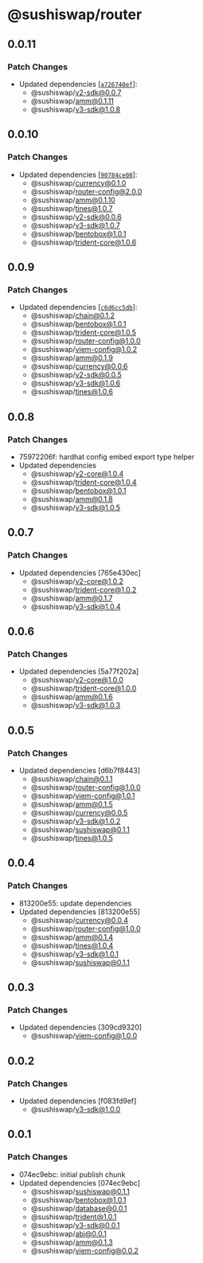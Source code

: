 # @sushiswap/router

## 0.0.11

### Patch Changes

- Updated dependencies [[`a726740ef`](https://github.com/sushiswap/sushiswap/commit/a726740ef94784753fcc431186bcefc2ecb5aec5)]:
  - @sushiswap/v2-sdk@0.0.7
  - @sushiswap/amm@0.1.11
  - @sushiswap/v3-sdk@1.0.8

## 0.0.10

### Patch Changes

- Updated dependencies [[`90784ce08`](https://github.com/sushiswap/sushiswap/commit/90784ce0876741b8f7f41552e181677d0746884b)]:
  - @sushiswap/currency@0.1.0
  - @sushiswap/router-config@2.0.0
  - @sushiswap/amm@0.1.10
  - @sushiswap/tines@1.0.7
  - @sushiswap/v2-sdk@0.0.6
  - @sushiswap/v3-sdk@1.0.7
  - @sushiswap/bentobox@1.0.1
  - @sushiswap/trident-core@1.0.6

## 0.0.9

### Patch Changes

- Updated dependencies [[`c6d6cc5db`](https://github.com/sushiswap/sushiswap/commit/c6d6cc5db4cc614f3931ee3a325547967c86c51a)]:
  - @sushiswap/chain@0.1.2
  - @sushiswap/bentobox@1.0.1
  - @sushiswap/trident-core@1.0.5
  - @sushiswap/router-config@1.0.0
  - @sushiswap/viem-config@1.0.2
  - @sushiswap/amm@0.1.9
  - @sushiswap/currency@0.0.6
  - @sushiswap/v2-sdk@0.0.5
  - @sushiswap/v3-sdk@1.0.6
  - @sushiswap/tines@1.0.6

## 0.0.8

### Patch Changes

- 75972206f: hardhat config embed export type helper
- Updated dependencies
  - @sushiswap/v2-core@1.0.4
  - @sushiswap/trident-core@1.0.4
  - @sushiswap/bentobox@1.0.1
  - @sushiswap/amm@0.1.8
  - @sushiswap/v3-sdk@1.0.5

## 0.0.7

### Patch Changes

- Updated dependencies [765e430ec]
  - @sushiswap/v2-core@1.0.2
  - @sushiswap/trident-core@1.0.2
  - @sushiswap/amm@0.1.7
  - @sushiswap/v3-sdk@1.0.4

## 0.0.6

### Patch Changes

- Updated dependencies [5a77f202a]
  - @sushiswap/v2-core@1.0.0
  - @sushiswap/trident-core@1.0.0
  - @sushiswap/amm@0.1.6
  - @sushiswap/v3-sdk@1.0.3

## 0.0.5

### Patch Changes

- Updated dependencies [d6b7f8443]
  - @sushiswap/chain@0.1.1
  - @sushiswap/router-config@1.0.0
  - @sushiswap/viem-config@1.0.1
  - @sushiswap/amm@0.1.5
  - @sushiswap/currency@0.0.5
  - @sushiswap/v3-sdk@1.0.2
  - @sushiswap/sushiswap@0.1.1
  - @sushiswap/tines@1.0.5

## 0.0.4

### Patch Changes

- 813200e55: update dependencies
- Updated dependencies [813200e55]
  - @sushiswap/currency@0.0.4
  - @sushiswap/router-config@1.0.0
  - @sushiswap/amm@0.1.4
  - @sushiswap/tines@1.0.4
  - @sushiswap/v3-sdk@1.0.1
  - @sushiswap/sushiswap@0.1.1

## 0.0.3

### Patch Changes

- Updated dependencies [309cd9320]
  - @sushiswap/viem-config@1.0.0

## 0.0.2

### Patch Changes

- Updated dependencies [f083fd9ef]
  - @sushiswap/v3-sdk@1.0.0

## 0.0.1

### Patch Changes

- 074ec9ebc: initial publish chunk
- Updated dependencies [074ec9ebc]
  - @sushiswap/sushiswap@0.1.1
  - @sushiswap/bentobox@1.0.1
  - @sushiswap/database@0.0.1
  - @sushiswap/trident@1.0.1
  - @sushiswap/v3-sdk@0.0.1
  - @sushiswap/abi@0.0.1
  - @sushiswap/amm@0.1.3
  - @sushiswap/viem-config@0.0.2
